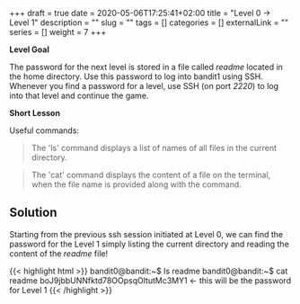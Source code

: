 +++
draft = true
date = 2020-05-06T17:25:41+02:00
title = "Level 0 -> Level 1"
description = ""
slug = ""
tags = []
categories = []
externalLink = ""
series = []
weight = 7
+++

**Level Goal**

The password for the next level is stored in a file called *readme* located in the home directory. Use this password to log into bandit1 using SSH. Whenever you find a password for a level, use SSH (on port *2220*) to log into that level and continue the game.

**Short Lesson**

Useful commands:

>The 'ls' command displays a list of names of all files in the current directory.

>The 'cat' command displays the content of a file on the terminal, when the file name is provided along with the command.


## Solution ##

Starting from the previous ssh session initiated at Level 0, we can find the password for the Level 1 simply listing the current directory and reading the content of the *readme* file!

{{< highlight html >}}
bandit0@bandit:~$ ls
readme
bandit0@bandit:~$ cat readme
boJ9jbbUNNfktd78OOpsqOltutMc3MY1  <- this will be the password for Level 1
{{< /highlight >}}
